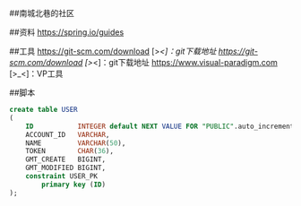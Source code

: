 ##南城北巷的社区

##资料
https://spring.io/guides   
[^_^]:SpringBoot所有技术示例集合
https://spring.io/guides/gs/serving-web-content/ 
[^_^]:web前端开发示例
https://elasticsearch.cn/explore  
[^_^]:elasticsearch技术
https://developer.github.com/v3/guides/managing-deploy-keys/#deploy-keys
[^_^]:远程连接本地的秘钥配置方法(https/ssh)
https://v3.bootcss.com/getting-started/
[^_^]:BootStrap框架开发示例
https://developer.github.com/apps/building-github-apps/creating-a-github-app/
[^_^]:Github OAuth市场的API开发接口对接
https://docs.spring.io/spring-boot/docs/2.0.0.RC1/reference/htmlsingle/#boot-features-embedded-database-support
[^_^]:Spring配置mybatis的官方文档
http://mybatis.org/spring-boot-starter/mybatis-spring-boot-autoconfigure/
[^_^]:SpringBoot集成mybatis文档
https://www.runoob.com/mysql/mysql-insert-query.html
[^_^]:菜鸟教程

##工具
https://git-scm.com/download 
[>_<]：git下载地址
https://git-scm.com/download [>_<]：git下载地址
https://www.visual-paradigm.com [>_<]：VP工具

##脚本
```sql
create table USER
(
    ID           INTEGER default NEXT VALUE FOR "PUBLIC".auto_increment,
    ACCOUNT_ID   VARCHAR,
    NAME         VARCHAR(50),
    TOKEN        CHAR(36),
    GMT_CREATE   BIGINT,
    GMT_MODIFIED BIGINT,
    constraint USER_PK
        primary key (ID)
);